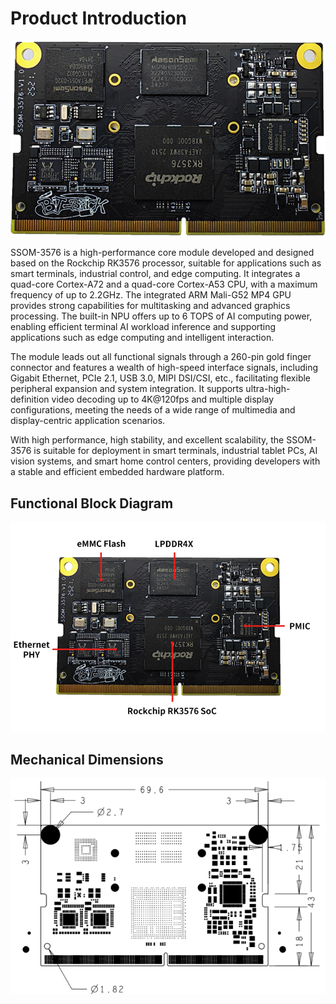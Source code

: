 # Product Introduction

![alt text](./static/image.png)

SSOM-3576 is a high-performance core module developed and designed based on the Rockchip RK3576 processor, suitable for applications such as smart terminals, industrial control, and edge computing.
It integrates a quad-core Cortex-A72 and a quad-core Cortex-A53 CPU, with a maximum frequency of up to 2.2GHz. The integrated ARM Mali-G52 MP4 GPU provides strong capabilities for multitasking and advanced graphics processing. The built-in NPU offers up to 6 TOPS of AI computing power, enabling efficient terminal AI workload inference and supporting applications such as edge computing and intelligent interaction.

The module leads out all functional signals through a 260-pin gold finger connector and features a wealth of high-speed interface signals, including Gigabit Ethernet, PCIe 2.1, USB 3.0, MIPI DSI/CSI, etc., facilitating flexible peripheral expansion and system integration. It supports ultra-high-definition video decoding up to 4K@120fps and multiple display configurations, meeting the needs of a wide range of multimedia and display-centric application scenarios.

With high performance, high stability, and excellent scalability, the SSOM-3576 is suitable for deployment in smart terminals, industrial tablet PCs, AI vision systems, and smart home control centers, providing developers with a stable and efficient embedded hardware platform.


## Functional Block Diagram

![alt text](./static/image-1.png)


## Mechanical Dimensions

![alt text](./static/image-2.png)